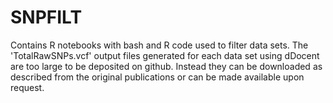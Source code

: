 # SNPFILT

Contains R notebooks with bash and R code used to filter data sets.
The 'TotalRawSNPs.vcf' output files generated for each data set using dDocent are too large to be deposited on github. 
Instead they can be downloaded as described from the original publications or can be made available upon request. 
